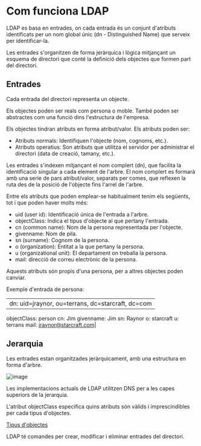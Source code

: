 # Com funciona LDAP

LDAP es basa en entrades, on cada entrada és un conjunt d'atributs identificats per un nom global únic (dn - Distinguished Name) que serveix per identificar-la.

Les entrades s'organitzen de forma jeràrquica i lògica mitjançant un esquema de directori que conté la definició dels objectes que formen part del directori.

## Entrades

Cada entrada del directori representa un objecte.

Els objectes poden ser reals com persona o moble. També poden ser abstractes com una funció dins l'estructura de l'empresa.

Els objectes tindran atributs en forma atribut/valor. Els atributs poden ser:

- Atributs normals: Identifiquen l'objecte (nom, cognoms, etc.).
- Atributs operatius: Son atributs que utilitza el servidor per administrar el directori (data de creació, tamany, etc.).

Les entrades s'indexen mitjançant el nom complert (dn), que facilita la identificació singular a cada element de l'arbre. 
El nom complert es formarà amb una serie de pars atribut/valor, separats per comes, que reflexen la ruta des de la posició de l'objecte fins l'arrel de l'arbre.

Entre els atributs que poden emplear-se habitualment tenim els següents, tot i que poden haver molts més:

- uid (user id): Identificació única de l'entrada a l'arbre.
- objectClass: Indica el tipus d'objecte al que pertany l'entrada.
- cn (common name): Nom de la persona representada per l'objecte.
- givenname: Nom de pila.
- sn (surname): Cognom de la persona.
- o (organization): Entitat a la que pertany la persona.
- u (organizational unit): El departament on treballa la persona.
- mail: direcció de correu electrònic de la persona.

Aquests atributs són propis d'una persona, per a altres objectes poden canviar.

Exemple d'entrada de persona:

|   |
|---|
| dn: uid=jraynor, ou=terrans, dc=starcraft, dc=com 
objectClass: person
cn: Jim
givenname: Jim
sn: Raynor
o: starcraft
u: terrans
mail: jraynor@starcraft.com|

## Jerarquia

Les entrades estan organitzades jeràrquicament, amb una estructura en forma d'arbre.

![image](https://github.com/XaSaFa/MP04/assets/110727546/0b7e5442-5629-4838-b34e-3c994c2e5c91)

Les implementacions actuals de LDAP utilitzen DNS per a les capes superiors de la jerarquia.

L'atribut objectClass especifica quins atributs són vàlids i imprescindibles per cada tipus d'objectes.

[Tipus d'objectes](https://www.zytrax.com/books/ldap/ape/)

LDAP té comandes per crear, modificar i eliminar entrades del directori.



